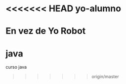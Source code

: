 <<<<<<< HEAD
yo-alumno
=========

En vez de Yo Robot
=======
java
====

curso java
>>>>>>> origin/master
